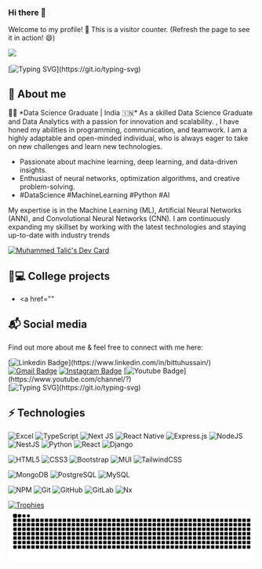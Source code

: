 ### Hi there 👋
Welcome to my profile! 🎉 This is a visitor counter. (Refresh the page to see it in action! 😄)

<img src="https://profile-counter.glitch.me/mbahu/count.svg">


[![Typing SVG](https://readme-typing-svg.herokuapp.com?font=Architects+Daughter&color=7AF79A&size=30&lines=Hey!+It's+Bittu+Hussain!;I'm+Data+science+Graduate+and+Data+Analytic.;Let's+connect+and+build+a+better+future+together!;)](https://git.io/typing-svg)


## 👨 About me

<p>👨‍💻 *Data Science Graduate | India 🇮🇳*
As a skilled Data Science Graduate and Data Analytics with a passion for innovation and scalability. , I have honed my abilities in programming, communication, and teamwork. I am a highly adaptable and open-minded individual, who is always eager to take on new challenges and learn new technologies.

- Passionate about machine learning, deep learning, and data-driven insights.
- Enthusiast of neural networks, optimization algorithms, and creative problem-solving.
- #DataScience #MachineLearning #Python #AI


My expertise is in the Machine Learning (ML), Artificial Neural Networks (ANN), and Convolutional Neural Networks (CNN). I am continuously expanding my skillset by working with the latest technologies and staying up-to-date with industry trends </p> 

 <a href="https://app.daily#.dev/mbahu"><img src="https://api.daily.dev/devcards/b3a546ed419f46e1a6dae21f3811bce7.png?r=zle" width="400" alt="Muhammed Talić's Dev Card"/></a>

## 📱💻 College projects

- <a href=""<a/>



## 📬 Social media
<p> Find out more about me & feel free to connect with me here:</p>

[![Linkedin Badge](https://img.shields.io/badge/Bittu_Hussain-blue?style=flat-square&logo=Linkedin&logoColor=white&link=[https://www.linkedin.com/in/anirudhemmadi/](https://www.linkedin.com/in/bittuhussain/))](https://www.linkedin.com/in/bittuhussain/)
[![Gmail Badge](https://img.shields.io/badge/-nb705033848@gmail.com-c14438?style=flat-square&logo=Gmail&logoColor=white&link=mailto:nb705033848@onmicrosoft.com)](mailto:?)
[![Instagram Badge](https://img.shields.io/badge/-Instagram-purple?style=flat-square&logo=instagram&logoColor=white&link=https://www.instagram.com/?/)](https://www.instagram.com/?/)
[![Youtube Badge](https://img.shields.io/badge/-bittu_hussain-darkred?style=flat-square&logo=youtube&logoColor=white&link=https://www.youtube.com/channel/?)](https://www.youtube.com/channel/?)
<br>
 [![Typing SVG](https://readme-typing-svg.herokuapp.com?font=Fira+Code&duration=7000&pause=1000&color=27F744&background=672EFF00&width=595&lines=Let's+connect+and+build+a+better+future+together!)](https://git.io/typing-svg)


## ⚡ Technologies

![Excel](https://img.shields.io/badge/Excel-%23323330.svg?style=for-the-badge&logo=Excel&logoColor=%23F7DF1E)
![TypeScript](https://img.shields.io/badge/typescript-%23007ACC.svg?style=for-the-badge&logo=typescript&logoColor=white)
![Next JS](https://img.shields.io/badge/Next-black?style=for-the-badge&logo=next.js&logoColor=white)
![React Native](https://img.shields.io/badge/react_native-%2320232a.svg?style=for-the-badge&logo=react&logoColor=%2361DAFB)
![Express.js](https://img.shields.io/badge/express.js-%23404d59.svg?style=for-the-badge&logo=express&logoColor=%2361DAFB) 
![NodeJS](https://img.shields.io/badge/node.js-6DA55F?style=for-the-badge&logo=node.js&logoColor=white)
![NestJS](https://img.shields.io/badge/nestjs-%23E0234E.svg?style=for-the-badge&logo=nestjs&logoColor=white)
![Python](https://img.shields.io/badge/python-3670A0?style=for-the-badge&logo=python&logoColor=ffdd54)
![React](https://img.shields.io/badge/react-%2320232a.svg?style=for-the-badge&logo=react&logoColor=%2361DAFB)
![Django](https://img.shields.io/badge/-Django-092E20?logo=Django&style=for-the-badge&logoColor=white)

![HTML5](https://img.shields.io/badge/html5-%23E34F26.svg?style=for-the-badge&logo=html5&logoColor=white)
![CSS3](https://img.shields.io/badge/css3-%231572B6.svg?style=for-the-badge&logo=css3&logoColor=white)
![Bootstrap](https://img.shields.io/badge/bootstrap-%23563D7C.svg?style=for-the-badge&logo=bootstrap&logoColor=white)
![MUI](https://img.shields.io/badge/MUI-%230081CB.svg?style=for-the-badge&logo=mui&logoColor=white)
![TailwindCSS](https://img.shields.io/badge/tailwindcss-%2338B2AC.svg?style=for-the-badge&logo=tailwind-css&logoColor=white)

![MongoDB](https://img.shields.io/badge/-MongoDB-black?style=flat-square&logo=mongodb)
![PostgreSQL](https://img.shields.io/badge/-PostgreSQL-336791?style=flat-square&logo=postgresql)
![MySQL](https://img.shields.io/badge/-MySQL-black?style=flat-square&logo=mysql)

![NPM](https://img.shields.io/badge/NPM-%23000000.svg?style=for-the-badge&logo=npm&logoColor=white) 
![Git](https://img.shields.io/badge/-Git-black?style=flat-square&logo=git)
![GitHub](https://img.shields.io/badge/-GitHub-181717?style=flat-square&logo=github)
![GitLab](https://img.shields.io/badge/gitlab-%23181717.svg?style=for-the-badge&logo=gitlab&logoColor=white)
![Nx](https://img.shields.io/badge/nx-143055?style=for-the-badge&logo=nx&logoColor=white)





[![Trophies](https://github-profile-trophy.vercel.app/?username=tala-coder&theme=onedark)](https://github.com/ryo-ma/github-profile-trophy)
![Snake animation](https://raw.githubusercontent.com/tala-coder/tala-coder/output/github-contribution-grid-snake-dark.svg)
